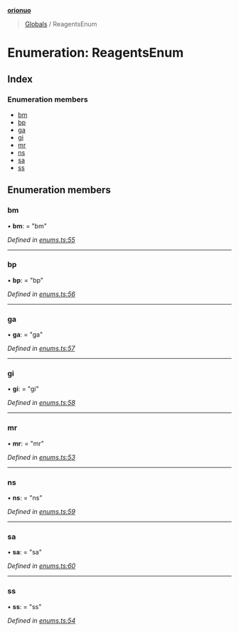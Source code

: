 **[orionuo](../README.md)**

> [Globals](../globals.md) / ReagentsEnum

# Enumeration: ReagentsEnum

## Index

### Enumeration members

* [bm](reagentsenum.md#bm)
* [bp](reagentsenum.md#bp)
* [ga](reagentsenum.md#ga)
* [gi](reagentsenum.md#gi)
* [mr](reagentsenum.md#mr)
* [ns](reagentsenum.md#ns)
* [sa](reagentsenum.md#sa)
* [ss](reagentsenum.md#ss)

## Enumeration members

### bm

•  **bm**:  = "bm"

*Defined in [enums.ts:55](https://github.com/msviha/orionuo/blob/94d05d0/src/enums.ts#L55)*

___

### bp

•  **bp**:  = "bp"

*Defined in [enums.ts:56](https://github.com/msviha/orionuo/blob/94d05d0/src/enums.ts#L56)*

___

### ga

•  **ga**:  = "ga"

*Defined in [enums.ts:57](https://github.com/msviha/orionuo/blob/94d05d0/src/enums.ts#L57)*

___

### gi

•  **gi**:  = "gi"

*Defined in [enums.ts:58](https://github.com/msviha/orionuo/blob/94d05d0/src/enums.ts#L58)*

___

### mr

•  **mr**:  = "mr"

*Defined in [enums.ts:53](https://github.com/msviha/orionuo/blob/94d05d0/src/enums.ts#L53)*

___

### ns

•  **ns**:  = "ns"

*Defined in [enums.ts:59](https://github.com/msviha/orionuo/blob/94d05d0/src/enums.ts#L59)*

___

### sa

•  **sa**:  = "sa"

*Defined in [enums.ts:60](https://github.com/msviha/orionuo/blob/94d05d0/src/enums.ts#L60)*

___

### ss

•  **ss**:  = "ss"

*Defined in [enums.ts:54](https://github.com/msviha/orionuo/blob/94d05d0/src/enums.ts#L54)*
